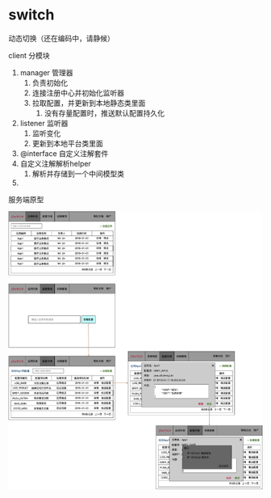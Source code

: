# switch
动态切换（还在编码中，请静候）

client
分模块
1. manager 管理器
    1. 负责初始化
    2. 连接注册中心并初始化监听器
    3. 拉取配置，并更新到本地静态类里面
        1. 没有存量配置时，推送默认配置持久化
2. listener 监听器
    1. 监听变化
    2. 更新到本地平台类里面
3. @interface 自定义注解套件
4. 自定义注解解析helper
    1. 解析并存储到一个中间模型类
5. 


服务端原型

![服务端原型](jswitch-server/src/main/resource/frontend/image/temp.jpg)
